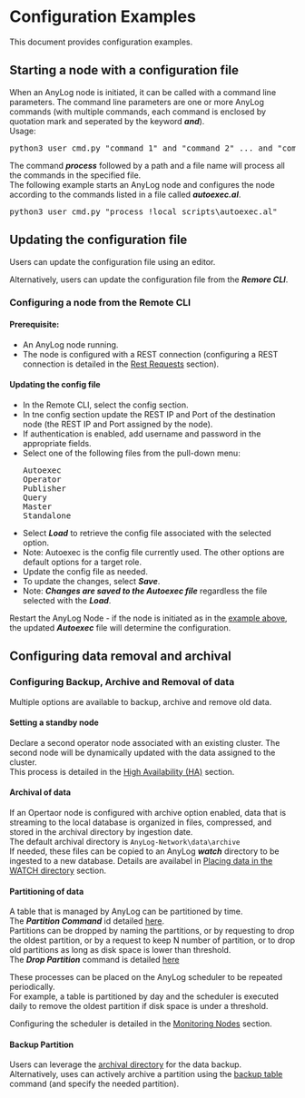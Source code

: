 # Configuration Examples

This document provides configuration examples.

## Starting a node with a configuration file

When an AnyLog node is initiated, it can be called with a command line parameters. The command line parameters 
are one or more AnyLog commands (with multiple commands, each command is enclosed by quotation mark and seperated by the keyword ***and***).  
Usage:
<pre>
python3 user_cmd.py "command 1" and "command 2" ... and "command n"
</pre>


The command ***process*** followed by a path and a file name will process all the commands in the specified file.  
The following example starts an AnyLog node and configures the node according to the commands listed in a file called ***autoexec.al***.

<pre>
python3 user_cmd.py "process !local_scripts\autoexec.al"
</pre>

## Updating the configuration file

Users can update the configuration file using an editor.

Alternatively, users can update the configuration file from the ***Remore CLI***.

### Configuring a node from the Remote CLI

#### Prerequisite: 
* An AnyLog node running.
* The node is configured with a REST connection (configuring a REST connection is detailed in the [Rest Requests](https://github.com/AnyLog-co/documentation/blob/master/background%20processes.md#rest-requests) section).

#### Updating the config file
* In the Remote CLI, select the config section.  
* In tne config section update the REST IP and Port of the destination node (the REST IP and Port assigned by the node).
* If authentication is enabled, add username and password in the appropriate fields.
* Select one of the following files from the pull-down menu:
  <pre>
  Autoexec
  Operator
  Publisher
  Query
  Master
  Standalone
  </pre>
* Select ***Load*** to retrieve the config file associated with the selected option.
* Note: Autoexec is the config file currently used. The other options are default options for a target role.
* Update the config file as needed.
* To update the changes, select ***Save***.
* Note: ***Changes are saved to the Autoexec file*** regardless the file selected with the ***Load***.

Restart the AnyLog Node - if the node is initiated as in the [example above](#starting-a-node-with-a-configuration-file), the updated ***Autoexec*** file will determine the configuration.

  
## Configuring data removal and archival

### Configuring Backup, Archive and Removal of data

Multiple options are available to backup, archive and remove old data.

#### Setting a standby node

Declare a second operator node associated with an existing cluster. The second node will be dynamically updated with the
data assigned to the cluster.  
This process is detailed in the [High Availability (HA)](../high%20availability.md#high-availability-ha) section.

#### Archival of data

If an Opertaor node is configured with archive option enabled, data that is streaming to the local database is organized in 
files, compressed, and stored in the archival directory by ingestion date.  
The default archival directory is ```AnyLog-Network\data\archive```  
If needed, these files can be copied to an AnyLog ***watch*** directory to be ingested to a new database.
Details are availabel in [Placing data in the WATCH directory](https://github.com/AnyLog-co/documentation/blob/master/adding%20data.md#placing-data-in-the-watch-directory) section.

#### Partitioning of data

A table that is managed by AnyLog can be partitioned by time.  
The ***Partition Command*** id detailed [here](../anylog%20commands.md#partition-command).  
Partitions can be dropped by naming the partitions, or by requesting to drop the oldest partition, or by a request to
keep N number of partition, or to drop old partitions as long as disk space is lower than threshold.  
The ***Drop Partition*** command is detailed [here](https://github.com/AnyLog-co/documentation/blob/master/anylog%20commands.md#drop-partition-command)

These processes can be placed on the AnyLog scheduler to be repeated periodically.  
For example, a table is partitioned by day and the scheduler is executed daily to remove the oldest partition if disk space 
is under a threshold.

Configuring the scheduler is detailed in the [Monitoring Nodes](../monitoring%20nodes.md#monitoring-nodes) section.

#### Backup Partition

Users can leverage the [archival directory](#archival-of-data) for the data backup.  
Alternatively, uses can actively archive a partition using the [backup table](../anylog%20commands.md#backup-command) 
command (and specify the needed partition).



